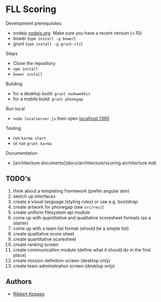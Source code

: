 FLL Scoring
=============

Development prerequisites

- nodejs [nodejs.org](http://nodejs.org). Make sure you have a recent version (>.10)
- bower (`npm install -g bower`)
- grunt (`npm install -g grunt-cli`)

Steps

- Clone the repository
- `npm install`
- `bower install`

Building

- for a desktop build: `grunt nodewebkit`
- for a mobile build: `grunt phonegap`

Run local

- `node localserver.js` then open [localhost:1390](http://localhost:1390)

Testing

- run `karma start`
- or run `grunt karma`

Documentation

- [architecture documents](docs/architecture/scoring architecture.md)

TODO's
--------

1. think about a templating framework (prefer angular atm)
1. sketch up interfaces
1. create a visual language (styling rules) or use e.g. bootstrap.
1. create artwork for phonegap (see `src/res/`)
1. create uniform filesystem api module
1. come up with quantitative and qualitative scoresheet formats (as a starter)
1. come up with a team list format (should be a simple list)
1. create qualitative score sheet
1. create quantitative scoresheet
1. create ranking screen
1. create communication module (define what it should do in the first place)
1. create mission definition screen (desktop only)
1. create team administration screen (desktop only)

Authors
--------

- [Rikkert Koppes](mailto:rikkert@rikkertkoppes.com)